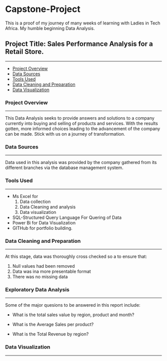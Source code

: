 # Capstone-Project
This is a proof of my journey of many weeks of learning with Ladies in Tech Africa. My humble beginning Data Analysis.

## Project Title: Sales Performance Analysis for a Retail Store.
---
- [Project Overview](#project-overview)
- [Data Sources](#data-sources)
- [Tools Used](#tools-used)
- [Data Cleaning and Preparation](#data-cleaning-and-preparation)
- [Data Visualization](#data-visualization)


 ### Project Overview
 ---
 This Data Analysis seeks to provide answers and solutions to a company currently into buying and selling of products and services. With the results gotten, more informed choices leading to the advancement of the company can be made. Stick with us on a journey of transformation. 

 ### Data Sources
 ---
 Data used in this analysis was provided by the company gathered from its different branches via the database management system.

 ### Tools Used
 ---
 - Ms Excel for
    1. Data collection
    2. Data Cleaning and analysis
    3. Data visualization
 - SQL-Structured Query Language For Quering of Data
 - Power Bi for Data Visualization
 - GITHub for portfolio building.

### Data Cleaning and Preparation
---
At this stage, data was thoroughly cross checked so a to ensure that:
1. Null values had been removed
2. Data was ina more presentable format
3. There was no missing data

### Exploratory Data Analysis
---
Some of the major quesions to be answered in this report include:
- What is the total sales value by region, product and month?
- What is the Average Sales per product?

- What is the Total Revenue by region?

### Data Visualization
---












 
  
